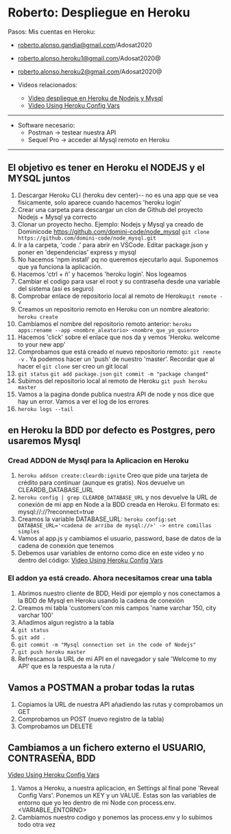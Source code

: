 # Roberto: Despliegue en Heroku
Pasos:
Mis cuentas en Heroku:
* roberto.alonso.gandia@gmail.com/Adosat2020
* roberto.alonso.heroku1@gmail.com/Adosat2020@
* roberto.alonso.heroku2@gmail.com/Adosat2020@

* Videos relacionados:
  * [Video despliegue en Heroku de Nodejs y Mysql](https://www.youtube.com/watch?v=dw1y7qwNb4E&t=647s "Click to go to the Video")
  * [Video Using Heroku Config Vars](https://www.youtube.com/watch?v=FEK2i4f8gNU "Click to go to the Video")
___
* Software necesario:
  * Postman -> testear nuestra API
  * Sequel Pro -> acceder al Mysql remoto en Heroku
___
## El objetivo es tener en Heroku el NODEJS y el MYSQL juntos

1. Descargar Heroku CLI (heroku dev center)-- no es una app que se vea fisicamente, solo aparece cuando hacemos 'heroku login'
1. Crear una carpeta para descargar un clon de Github del proyecto Nodejs + Mysql ya correcto
1. Clonar un proyecto hecho.  Ejemplo: Nodejs y Mysql ya creado
    de Dominicode https://github.com/domini-code/node_mysql
    `git clone https://github.com/domini-code/node_mysql.git`
1. Ir a la carpeta, 'code .' para abrir en VSCode. Editar package.json y poner en 'dependencias' express y mysql
1. No hacemos 'npm install' pq no queremos ejecutarlo aqui. Suponemos que ya funciona la aplicación.
1. Hacemos 'ctrl + ñ' y hacemos 'heroku login'. Nos logeamos
1. Cambiar el codigo para usar el root y su contraseña desde una variable del sistema (asi es seguro)
1. Comprobar enlace de repositorio local al remoto de Heroku`git remote -v`
1. Creamos un repositorio remoto en Heroku con un nombre aleatorio: `heroku create`
1. Cambiamos el nombre del repositorio remoto anterior: `heroku apps:rename --app <nombre_aleatorio> <nombre_que_yo_quiero>`
1. Hacemos 'click' sobre el enlace que nos da y vemos 'Heroku. welcome to your new app'
1. Comprobamos que está creado el nuevo repositorio remoto: `git remote -v` . Ya podemos hacer un 'push' de nuestro 'master'.
Recordar que al hacer el `git clone` ser creo un git local
1. `git status` `git add package.json` `git commit -m "package changed"`
1. Subimos del repositorio local al remoto de Heroku `git push heroku master`
1. Vamos a la pagina donde publica nuestra API de node y nos dice que hay un error. Vamos a ver el log de los errores
1. `heroku logs --tail`
## en Heroku la BDD por defecto es Postgres, pero usaremos Mysql
### Cread ADDON de Mysql para la Aplicacion en Heroku
1. `heroku addson create:cleardb:ignite` Creo que pide una tarjeta de crédito para continuar (aunque es gratis).
Nos devuelve un CLEARDB_DATABASE_URL
1. `heroku config | grep CLEARDB_DATABASE_URL` y nos devuelve la URL de conexión de mi app en Node a la BDD creada en Heroku.
El formato es: mysql://<usuario>:<password>/<host>/<nombreBDD>?reconnect=true
1. Creamos la variable DATABASE_URL: `heroku config:set DATABASE_URL='<cadena de arriba de mysql://>' -> entre comillas simples `
1. Vamos al app.js y cambiamos el usuario, password, base de datos de la cadena de conexión que tenemos
1. Debemos usar variables de entorno como dice en este video y no dentro del código: 
[Video Using Heroku Config Vars](https://www.youtube.com/watch?v=FEK2i4f8gNU "Click to go to the Video")
### El addon ya está creado. Ahora necesitamos crear una tabla
1. Abrimos nuestro cliente de BDD, Heidi por ejemplo y nos conectamos a la BDD de Mysql en Heroku usando la cadena de conexión
1. Creamos mi tabla 'customers'con mis campos 'name varchar 150, city varchar 100'
1. Añadimos algun registro a la tabla
1.  `git status`
1. `git add .`
1. `git commit -m "Mysql connection set in the code of Nodejs"`
1. `git push heroku master`
1. Refrescamos la URL de mi API en el navegador y sale 'Welcome to my API' que es la respuesta a la ruta /
## Vamos a POSTMAN a probar todas la rutas
1. Copiamos la URL de nuestra API añadiendo las rutas y comprobamos un GET
1. Comprobamos un POST (nuevo registro de la tabla)
1. Comprobamos un DELETE
## Cambiamos a un fichero externo el USUARIO, CONTRASEÑA, BDD 
[Video Using Heroku Config Vars](https://www.youtube.com/watch?v=FEK2i4f8gNU "Click to go to the Video")
1. Vamos a Heroku, a nuestra aplicacion, en Settings al final pone 'Reveal Config Vars'. Ponemos un KEY y un VALUE.
Estas son las variables de entorno que yo leo dentro de mi Node con process.env.<VARIABLE_ENTORNO>
1. Cambiamos nuestro codigo y ponemos las process.env y lo subimos todo otra vez 
